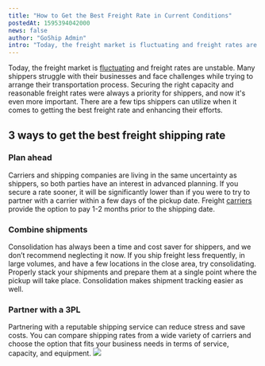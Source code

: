```yaml
---
title: "How to Get the Best Freight Rate in Current Conditions"
postedAt: 1595394042000
news: false
author: "GoShip Admin"
intro: "Today, the freight market is fluctuating and freight rates are unstable. Many shippers struggle with their businesses and face challenges while trying to arrange their transportation process. Securing the right capacity and reasonable freight rates were always a priority for shippers, and now it's even more important. There are a few tips shippers can utilize when it comes to getting the best freight rate and enhancing their efforts.  \n\n3 ways to get the best freight shipping rate\n-\n\n\nPlan ahead\n\nCarriers a"
---
```

Today, the freight market is [fluctuating](https://www.dat.com/industry-trends/covid-19) and freight rates are unstable. Many shippers struggle with their businesses and face challenges while trying to arrange their transportation process. Securing the right capacity and reasonable freight rates were always a priority for shippers, and now it's even more important. There are a few tips shippers can utilize when it comes to getting the best freight rate and enhancing their efforts. 

**3 ways to get the best freight shipping rate**
------------------------------------------------

### **Plan ahead**

Carriers and shipping companies are living in the same uncertainty as shippers, so both parties have an interest in advanced planning. If you secure a rate sooner, it will be significantly lower than if you were to try to partner with a carrier within a few days of the pickup date. Freight [carriers](https://www.goship.com/blog/what-are-the-types-of-freight-carriers/) provide the option to pay 1-2 months prior to the shipping date.

### **Combine shipments**

Consolidation has always been a time and cost saver for shippers, and we don’t recommend neglecting it now. If you ship freight less frequently, in large volumes, and have a few locations in the close area, try consolidating. Properly stack your shipments and prepare them at a single point where the pickup will take place. Consolidation makes shipment tracking easier as well.

### **Partner with a 3PL**

Partnering with a reputable shipping service can reduce stress and save costs. You can compare shipping rates from a wide variety of carriers and choose the option that fits your business needs in terms of service, capacity, and equipment. [![](https://www.goship.com/wp-content/uploads/2021/02/1ace89b4-fe28-40ff-a2a7-4cddc60fc9ec.png)](https://www.goship.com/)
